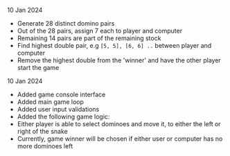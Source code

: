 10 Jan 2024
- Generate 28 distinct domino pairs
- Out of the 28 pairs, assign 7 each to player and computer
- Remaining 14 pairs are part of the remaining stock
- Find highest double pair, e.g `[5, 5], [6, 6] ..` between player and computer
- Remove the highest double from the 'winner' and have the other player start the game

10 Jan 2024
- Added game console interface
- Added main game loop
- Added user input validations
- Added the following game logic:
- Either player is able to select dominoes and move it, to either the left or right of the snake
- Currently, game winner will be chosen if either user or computer has no more dominoes left